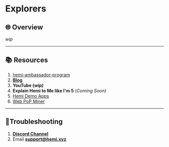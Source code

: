 # Explorers

## 🌐 Overview

_wip_

***

## 📚 Resources

1. [hemi-ambassador-program](../../additional-resources/hemi-ambassador-program/ "mention")
2. [**Blog**](https://hemi.xyz/blog)
3. **YouTube (**_**wip)**_
4. **Explain Hemi to Me like I'm 5** (_Coming Soon)_
5. [Hemi Demo Apps](https://app.hemi.xyz/demos)
6. [Web PoP Miner](https://popminer.hemi.xyz)

***

## 📐Troubleshooting

1. [**Discord Channel**](https://discord.com/channels/1202677849887080508/1217860733820469298)
2. Email [**support@hemi.xyz**](mailto:support@hemi.xyz)

